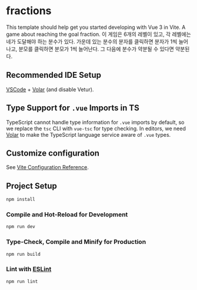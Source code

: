 # fractions

This template should help get you started developing with Vue 3 in Vite.
A game about reaching the goal fraction.
이 게임은 6개의 레벨이 있고, 각 레벨에는 네가 도달해야 하는 분수가 있다. 가운데 있는 분수의 분자를 클릭하면 분자가 1씩 늘어나고, 분모를 클릭하면 분모가 1씩 늘어난다. 그 다음에 분수가 약분될 수 있다면 약분된다.

## Recommended IDE Setup

[VSCode](https://code.visualstudio.com/) + [Volar](https://marketplace.visualstudio.com/items?itemName=Vue.volar) (and disable Vetur).

## Type Support for `.vue` Imports in TS

TypeScript cannot handle type information for `.vue` imports by default, so we replace the `tsc` CLI with `vue-tsc` for type checking. In editors, we need [Volar](https://marketplace.visualstudio.com/items?itemName=Vue.volar) to make the TypeScript language service aware of `.vue` types.

## Customize configuration

See [Vite Configuration Reference](https://vite.dev/config/).

## Project Setup

```sh
npm install
```

### Compile and Hot-Reload for Development

```sh
npm run dev
```

### Type-Check, Compile and Minify for Production

```sh
npm run build
```

### Lint with [ESLint](https://eslint.org/)

```sh
npm run lint
```
